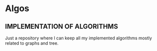 # Algos
IMPLEMENTATION OF ALGORITHMS
------------------------------
Just a repository where I can keep all my implemented algorithms
mostly related to graphs and tree.
